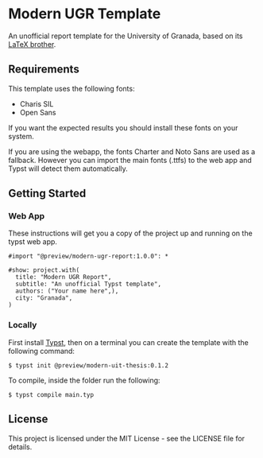 # Modern UGR Template

An unofficial report template for the University of Granada, based on its [LaTeX brother](https://github.com/pluque01/ugr-latex-template).

## Requirements
This template uses the following fonts:

- Charis SIL
- Open Sans

If you want the expected results you should install these fonts on your system.

If you are using the webapp, the fonts Charter and Noto Sans are used as a fallback. However you can import the main fonts (.ttfs) to the web app and Typst will detect them automatically.

## Getting Started

### Web App
These instructions will get you a copy of the project up and running on the typst web app.
```typ
#import "@preview/modern-ugr-report:1.0.0": *

#show: project.with(
  title: "Modern UGR Report",
  subtitle: "An unofficial Typst template",
  authors: ("Your name here",),
  city: "Granada",
)
```
### Locally

First install [Typst](https://github.com/typst/typst?tab=readme-ov-file#installation), then on a terminal you can create the template with the following command:
```
$ typst init @preview/modern-uit-thesis:0.1.2
```

To compile, inside the folder run the following:
```
$ typst compile main.typ
```

## License

This project is licensed under the MIT License - see the LICENSE file for details.
